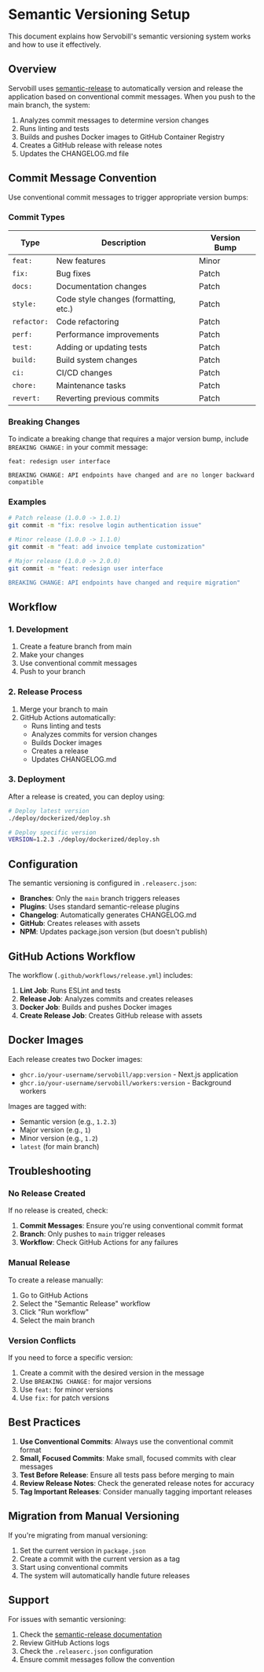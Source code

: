 # Semantic Versioning Setup

This document explains how Servobill's semantic versioning system works and how to use it effectively.

## Overview

Servobill uses [semantic-release](https://semantic-release.gitbook.io/) to automatically version and release the application based on conventional commit messages. When you push to the main branch, the system:

1. Analyzes commit messages to determine version changes
2. Runs linting and tests
3. Builds and pushes Docker images to GitHub Container Registry
4. Creates a GitHub release with release notes
5. Updates the CHANGELOG.md file

## Commit Message Convention

Use conventional commit messages to trigger appropriate version bumps:

### Commit Types

| Type | Description | Version Bump |
|------|-------------|--------------|
| `feat:` | New features | Minor |
| `fix:` | Bug fixes | Patch |
| `docs:` | Documentation changes | Patch |
| `style:` | Code style changes (formatting, etc.) | Patch |
| `refactor:` | Code refactoring | Patch |
| `perf:` | Performance improvements | Patch |
| `test:` | Adding or updating tests | Patch |
| `build:` | Build system changes | Patch |
| `ci:` | CI/CD changes | Patch |
| `chore:` | Maintenance tasks | Patch |
| `revert:` | Reverting previous commits | Patch |

### Breaking Changes

To indicate a breaking change that requires a major version bump, include `BREAKING CHANGE:` in your commit message:

```
feat: redesign user interface

BREAKING CHANGE: API endpoints have changed and are no longer backward compatible
```

### Examples

```bash
# Patch release (1.0.0 -> 1.0.1)
git commit -m "fix: resolve login authentication issue"

# Minor release (1.0.0 -> 1.1.0)
git commit -m "feat: add invoice template customization"

# Major release (1.0.0 -> 2.0.0)
git commit -m "feat: redesign user interface

BREAKING CHANGE: API endpoints have changed and require migration"
```

## Workflow

### 1. Development

1. Create a feature branch from main
2. Make your changes
3. Use conventional commit messages
4. Push to your branch

### 2. Release Process

1. Merge your branch to main
2. GitHub Actions automatically:
   - Runs linting and tests
   - Analyzes commits for version changes
   - Builds Docker images
   - Creates a release
   - Updates CHANGELOG.md

### 3. Deployment

After a release is created, you can deploy using:

```bash
# Deploy latest version
./deploy/dockerized/deploy.sh

# Deploy specific version
VERSION=1.2.3 ./deploy/dockerized/deploy.sh
```

## Configuration

The semantic versioning is configured in `.releaserc.json`:

- **Branches**: Only the `main` branch triggers releases
- **Plugins**: Uses standard semantic-release plugins
- **Changelog**: Automatically generates CHANGELOG.md
- **GitHub**: Creates releases with assets
- **NPM**: Updates package.json version (but doesn't publish)

## GitHub Actions Workflow

The workflow (`.github/workflows/release.yml`) includes:

1. **Lint Job**: Runs ESLint and tests
2. **Release Job**: Analyzes commits and creates releases
3. **Docker Job**: Builds and pushes Docker images
4. **Create Release Job**: Creates GitHub release with assets

## Docker Images

Each release creates two Docker images:

- `ghcr.io/your-username/servobill/app:version` - Next.js application
- `ghcr.io/your-username/servobill/workers:version` - Background workers

Images are tagged with:
- Semantic version (e.g., `1.2.3`)
- Major version (e.g., `1`)
- Minor version (e.g., `1.2`)
- `latest` (for main branch)

## Troubleshooting

### No Release Created

If no release is created, check:

1. **Commit Messages**: Ensure you're using conventional commit format
2. **Branch**: Only pushes to `main` trigger releases
3. **Workflow**: Check GitHub Actions for any failures

### Manual Release

To create a release manually:

1. Go to GitHub Actions
2. Select the "Semantic Release" workflow
3. Click "Run workflow"
4. Select the main branch

### Version Conflicts

If you need to force a specific version:

1. Create a commit with the desired version in the message
2. Use `BREAKING CHANGE:` for major versions
3. Use `feat:` for minor versions
4. Use `fix:` for patch versions

## Best Practices

1. **Use Conventional Commits**: Always use the conventional commit format
2. **Small, Focused Commits**: Make small, focused commits with clear messages
3. **Test Before Release**: Ensure all tests pass before merging to main
4. **Review Release Notes**: Check the generated release notes for accuracy
5. **Tag Important Releases**: Consider manually tagging important releases

## Migration from Manual Versioning

If you're migrating from manual versioning:

1. Set the current version in `package.json`
2. Create a commit with the current version as a tag
3. Start using conventional commits
4. The system will automatically handle future releases

## Support

For issues with semantic versioning:

1. Check the [semantic-release documentation](https://semantic-release.gitbook.io/)
2. Review GitHub Actions logs
3. Check the `.releaserc.json` configuration
4. Ensure commit messages follow the convention 